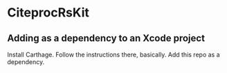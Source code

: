 # CiteprocRsKit

## Adding as a dependency to an Xcode project

Install Carthage. Follow the instructions there, basically. Add this repo as a
dependency.

## 
